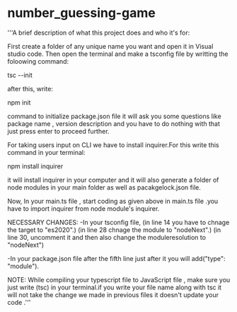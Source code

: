 
# number_guessing-game

'''A brief description of what this project does and who it's for:

First create a folder of any unique name you want and open it in Visual studio code.
Then open the terminal and make a tsconfig file by writting the foloowing command:

tsc --init

after this, write:

npm init 

command to initialize package.json file it will ask you some questions like package name , version description and you have to do nothing with that just press enter to proceed further.

For taking users input on CLI we have to install inquirer.For this write this command in your terminal:

npm install inquirer

it will install inquirer in your computer and it will also generate a folder of node modules in your main folder as well as pacakgelock.json file.

Now,
In your main.ts file , start coding as given above in main.ts file .you have to import inquirer from node module's inquirer.

NECESSARY CHANGES:
-In your tsconfig file,
 (in line 14 you have to chnage the target to "es2020".)
(in line 28 chnage the module to "nodeNext".)
(in line 30, uncomment it and then also change the moduleresolution to "nodeNext")

-In your package.json file after the fifth line just after it you will add("type": "module").

NOTE:
While compiling your typescript file to JavaScript file , make sure you just write (tsc) in your terminal.if you write your file name along with tsc it will not take the change we made in previous files it doesn't update your code .''' 




